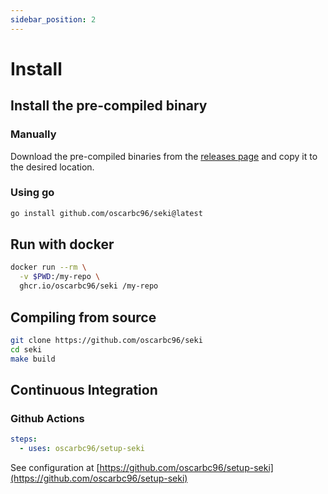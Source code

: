 ```yaml
---
sidebar_position: 2
---
```


# Install

## Install the pre-compiled binary

### Manually

Download the pre-compiled binaries from the [releases page](https://github.com/oscarbc96/seki/releases) and copy it to the desired location.

### Using go

```bash
go install github.com/oscarbc96/seki@latest
```

## Run with docker

```bash
docker run --rm \
  -v $PWD:/my-repo \
  ghcr.io/oscarbc96/seki /my-repo
```

## Compiling from source

```bash
git clone https://github.com/oscarbc96/seki
cd seki
make build
```

## Continuous Integration

### Github Actions

```yaml
steps:
  - uses: oscarbc96/setup-seki
```

See configuration at [https://github.com/oscarbc96/setup-seki](https://github.com/oscarbc96/setup-seki)
